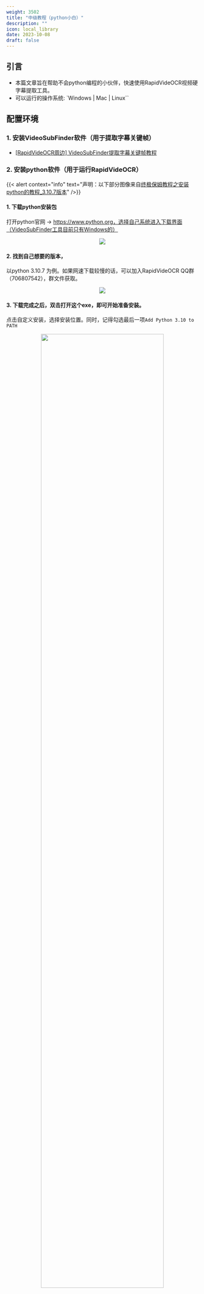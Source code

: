 ```yaml
---
weight: 3502
title: "中级教程（python小白）"
description: ""
icon: local_library
date: 2023-10-08
draft: false
---
```


## 引言
- 本篇文章旨在帮助不会python编程的小伙伴，快速使用RapidVideOCR视频硬字幕提取工具。
- 可以运行的操作系统: `Windows | Mac | Linux``

## 配置环境
### 1. 安装VideoSubFinder软件（用于提取字幕关键帧）
-  [[RapidVideOCR周边] VideoSubFinder提取字幕关键帧教程](https://blog.csdn.net/shiwanghualuo/article/details/129174857?spm=1001.2014.3001.5501)

### 2. 安装python软件（用于运行RapidVideOCR）
{{< alert context="info" text="声明：以下部分图像来自[终极保姆教程之安装python的教程_3.10.7版本](https://www.cnblogs.com/zyc-666/p/16689739.html)" />}}

#### 1. 下载python安装包
打开python官网 → https://www.python.org，选择自己系统进入下载界面（VideoSubFinder工具目前只有Windows的）
<div align="center">
    <img src="https://camo.githubusercontent.com/0e8df5aedcb7ef493c9330db04e87a7b588300957c662386737c1f3852df7582/68747470733a2f2f696d672d626c6f672e6373646e696d672e636e2f38616462323364653731663334626665396139323337376130343961373731342e706e67237069635f63656e746572">
</div>

#### 2. 找到自己想要的版本，
以python 3.10.7 为例。如果网速下载较慢的话，可以加入RapidVideOCR QQ群（706807542），群文件获取。
<div align="center">
    <img src="https://camo.githubusercontent.com/e208d3dcbe65b4b7e70d9b4aac83cb1ddc534d997777e5cddb3d6a38ed8ab7ae/68747470733a2f2f696d672d626c6f672e6373646e696d672e636e2f61383330613232366539613234373435623038373963313166653263363034332e706e67237069635f63656e746572">
</div>

#### 3. 下载完成之后，双击打开这个exe，即可开始准备安装。
点击自定义安装，选择安装位置。同时，记得勾选最后一项`Add Python 3.10 to PATH`
<div align="center">
    <img src="https://camo.githubusercontent.com/31e44a4651201b39f9674a2bc3e5d8e82419cc73d681de6c29514003c2c0beae/68747470733a2f2f696d672d626c6f672e6373646e696d672e636e2f65336336663939343966343934663665396266343832313632663662383764612e706e67237069635f63656e746572" width="80%">
</div>

#### 4. 直接点击下一步
<div align="center">
    <img src="https://camo.githubusercontent.com/6d2acb7814c8e924305e1941d55cbc33e2d24476b72b7d64a4fc2ed7542e4b25/68747470733a2f2f696d672d626c6f672e6373646e696d672e636e2f39636638363533616135333934303666623732336163303165616439396165652e706e67237069635f63656e746572" width="80%">
</div>

#### 5. 勾选改路径
<div align="center">
    <img src="https://camo.githubusercontent.com/41018f5856ede2ac02ca80a270a41a1449f16a40c1ec837235f1cd47aadd1067/68747470733a2f2f696d672d626c6f672e6373646e696d672e636e2f36653463343038303766383534393231613334363365323133343365363938662e706e67237069635f63656e746572" width="80%">
</div>

#### 6. 点击Install，等待安装完毕即可。
<div align="center">
    <img src="https://camo.githubusercontent.com/0a9055c53a23bdb7dfc4f3b9682e09fd01f1d3ddd4f4e17c82845991cb91e7ce/68747470733a2f2f696d672d626c6f672e6373646e696d672e636e2f35313665613137333663663734343532623232656630663362636231363963612e706e67237069635f63656e746572" width="80%">
</div>

#### 7. Win + r 输入`cmd`，回车，进入命令窗口
<div align="center">
    <img src="https://camo.githubusercontent.com/845f93c9cbd1dc8ae02b49dd67a0b14ce817e07fbd6cdde76115fbf56e323ce3/68747470733a2f2f696d672d626c6f672e6373646e696d672e636e2f38623237343037303036643434383134383039336437356632346330663462622e706e67237069635f63656e746572" width="60%">
</div>

#### 8. 输入python，看是否出现类似下图样子，如出现，证明安装成功
<div align="center">
    <img src="https://camo.githubusercontent.com/9df67f9efb0d37683ced44085e9cb0cf6376f3b59ccaf66d7eb240ead51b0dd9/68747470733a2f2f696d672d626c6f672e6373646e696d672e636e2f61373461333166383733333834353362623863366138663831376164633138642e706e67237069635f63656e746572">
</div>

#### 9. 添加`Scripts`目录到环境变量中
-  Win + q 输入“编辑” → 点击**编辑系统环境变量**
    <div align="center">
        <img src="https://camo.githubusercontent.com/231e76a3857341f592e008257517cbd581b5b4b60164d1cea87af0e96eb1ff58/68747470733a2f2f696d672d626c6f672e6373646e696d672e636e2f34653338323466356338653534666431613538366638383765646133366336392e706e67237069635f63656e746572">
    </div>

- 打开**环境变量** → **用户变量** → **Path** → **编辑**
    <div align="center">
        <img src="https://camo.githubusercontent.com/72c01f68a20f3fe083dfeb61bb9004b8ae24b2d9ca4257b2cc341eae4e73fd53/68747470733a2f2f696d672d626c6f672e6373646e696d672e636e2f64613931373638326638643434363734623936656563333461303235666166642e706e67237069635f63656e746572">
    </div>

- 新建Python安装目录下的Script目录路径，如下图所示，记得点击保存哈。
<div align="center">
    <img src="https://camo.githubusercontent.com/28bd4e944f834d5e878db4c1e8b781698ffaa1ed09ccb29eed7d504dd37798e6/68747470733a2f2f696d672d626c6f672e6373646e696d672e636e2f37313736386539343466623634363036623364336165323961393265653566662e706e67237069635f63656e746572">
</div>

#### 3. 安装RapidVideOCR工具
1. `Win + r`输入`cmd`，回车，进入命令窗口
<div align="center">
    <img src="https://camo.githubusercontent.com/f87a24d66de7a385e46a9dbd25940d4a735dc9b6f4cf36337adfc00785427b15/68747470733a2f2f696d672d626c6f672e6373646e696d672e636e2f62326230393839383264636534373865383730323766613730303934323966302e706e67237069635f63656e746572">
</div>

2. 输入`pip install rapid_videocr -i https://pypi.tuna.tsinghua.edu.cn/simple/` 安装RapidVideOCR

<div align="center">
    <img src="https://camo.githubusercontent.com/154f1949fd26afedb1d577d01e1295c8f69279a04182b97f9da7092052e91888/68747470733a2f2f696d672d626c6f672e6373646e696d672e636e2f31363136636562633066356534363161626562653562323062623437366439322e706e67237069635f63656e746572">
</div>

3. 测试是否安装成功，输入`rapid_videocr -h`,如果出现类似下图输出，则说明安装成功。
    <div align="center">
        <img src="https://camo.githubusercontent.com/a785df6c909c40b260a3c5391827029b81f94d647b38c9dffec33a1fcfebb344/68747470733a2f2f696d672d626c6f672e6373646e696d672e636e2f62393464653664396262663934656330383939363566353336386532626437622e706e67237069635f63656e746572">
    </div>

4. 命令行使用
     1. Win + r 输入`cmd`，回车，进入命令窗口
     2. 输入`rapid_videocr -i RGBImages -s result -m concat`。其中`RGBImages`为VideoSubFinder软件生成，可以自定义，例如：`G:\ProgramFiles\_self\RapidVideOCR\test_files\RGBImages` 等等。

        <div align="center">
            <img src="https://camo.githubusercontent.com/621eee585dd7a13607e1afad6b61aea322c1e9441603b894211c448ceac0e60c/68747470733a2f2f696d672d626c6f672e6373646e696d672e636e2f35346132353539363130643434356238626265353234363635383464306234382e706e67237069635f63656e746572">
        </div>
5. 脚本使用
    1. 在桌面上新建TXT文件，命名为`rapid_videocr.py`，注意后缀名改为`*.py`。
    2. 用记事本打开，将以下代码拷贝到`rapid_videocr.py`里面
        ```python {linenos=table}
        from rapid_videocr import RapidVideOCR

         # RapidVideOCR有两个初始化参数
         # is_concat_rec: 是否用单张图识别，默认是False，也就是默认用单图识别
         # concat_batch: 叠图识别的图像张数，默认10，可自行调节
         # out_format: 输出格式选择，[srt, txt, all], 默认是 all
         # is_print_console: 是否打印结果，[0, 1], 默认是0，不打印
         extractor = RapidVideOCR(is_concat=False, out_format='all', is_print_console=False)

         # Windows: 路径前加了一个r
         rgb_dir = r'G:\ProgramFiles\_self\RapidVideOCR\test_files\RGBImages'

         # Linux/Mac写法如下
         rgb_dir = 'test_files/TXTImages'

         save_dir = 'result'
         extractor(rgb_dir, save_dir)
        ```

     3. 更改`rgb_dir` 后面的目录为VideoSubFinder生成的`RGBImages`目录路径。

        {{< tabs tabTotal="2">}}
        {{% tab tabName="Windows下路径写法" %}}

        ```python {linenos=table}
        rgb_dir = r'G:\ProgramFiles\_self\RapidVideOCR\test_files\RGBImages'
        ```

        {{% /tab %}}
        {{% tab tabName="Linux/Mac下路径写法" %}}

        ```python {linenos=table}
        rgb_dir = 'test_files/TXTImages'
        ```

        {{% /tab %}}
        {{< /tabs >}}
      4. `Win + r` 打开终端输入以下代码，回车执行即可。
          ```bash {linenos=table}
          $ cd Desktop
          $ python rapid_videocr.py
          ```

            <div align="center">
                <img src="https://camo.githubusercontent.com/4a6b1382cb984f9192d882203cc59affef8302570e8104659201be86a75c158c/68747470733a2f2f696d672d626c6f672e6373646e696d672e636e2f33323932623831616430313634326561396638316362373031396263333131382e706e67">
            </div>
